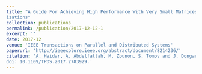 ```yaml
---
title: "A Guide For Achieving High Performance With Very Small Matrices On GPU: A Case Study of Batched LU and Cholesky Factor-
izations"
collection: publications
permalink: /publication/2017-12-12-1
excerpt: ''
date: 2017-12
venue: 'IEEE Transactions on Parallel and Distributed Systems'
paperurl: 'http://ieeexplore.ieee.org/abstract/document/8214236/'
citation: 'A. Haidar, A. Abdelfattah, M. Zounon, S. Tomov and J. Dongarra, "A Guide For Achieving High Performance With Very Small Matrices On GPU: A case Study of Batched LU and Cholesky Factorizations," in IEEE Transactions on Parallel and Distributed Systems, vol. PP, no. 99, pp. 1-1.
doi: 10.1109/TPDS.2017.2783929.'
---
```

